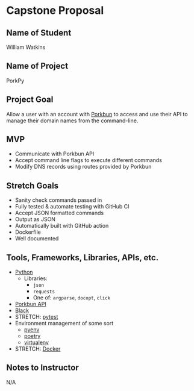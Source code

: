 # Capstone Proposal

## Name of Student

William Watkins

## Name of Project

PorkPy

## Project Goal

Allow a user with an account with [Porkbun](https://porkbun.com/) to access and
use their API to manage their domain names from the command-line.

## MVP

* Communicate with Porkbun API
* Accept command line flags to execute different commands
* Modify DNS records using routes provided by Porkbun

## Stretch Goals

* Sanity check commands passed in
* Fully tested & automate testing with GitHub CI
* Accept JSON formatted commands
* Output as JSON
* Automatically built with GitHub action
* Dockerfile
* Well documented

## Tools, Frameworks, Libraries, APIs, etc.

* [Python](https://www.python.org/)
  - Libraries:
    * `json`
    * `requests`
    * One of: `argparse`, `docopt`, `click`
* [Porkbun API](https://porkbun.com/api/json/v3/documentation)
* [Black](https://github.com/psf/black)
* STRETCH: [pytest](https://docs.pytest.org/en/7.1.x/)
* Environment management of some sort
  - [pyenv](https://github.com/pyenv/pyenv)
  - [poetry](https://python-poetry.org/docs/)
  - [virtualenv](https://virtualenv.pypa.io/en/latest/)
* STRETCH: [Docker](https://www.docker.com/)

## Notes to Instructor

N/A